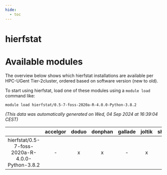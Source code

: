 ```yaml
---
hide:
  - toc
---
```


hierfstat
=========

# Available modules


The overview below shows which hierfstat installations are available per HPC-UGent Tier-2cluster, ordered based on software version (new to old).

To start using hierfstat, load one of these modules using a `module load` command like:

```shell
module load hierfstat/0.5-7-foss-2020a-R-4.0.0-Python-3.8.2
```

*(This data was automatically generated on Wed, 04 Sep 2024 at 16:39:04 CEST)*  

| |accelgor|doduo|donphan|gallade|joltik|shinx|skitty|
| :---: | :---: | :---: | :---: | :---: | :---: | :---: | :---: |
|hierfstat/0.5-7-foss-2020a-R-4.0.0-Python-3.8.2|-|x|x|-|x|-|x|
